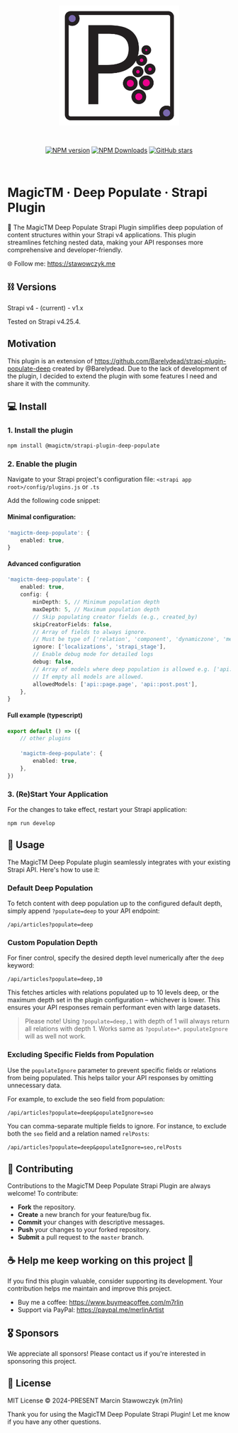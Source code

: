 <p align="center">
  <a href="https://magictm.com" target="_blank" rel="noopener noreferrer">
    <img width="270" src="assets/logo.svg" alt="Project Logo"> 
  </a>
</p>

<br/>

<p align="center">
<a href='#'>
</a>
<a href="https://www.npmjs.com/package/@magictm/strapi-plugin-deep-populate" target="__blank"><img alt="NPM version" src="https://img.shields.io/npm/v/@magictm/strapi-plugin-deep-populate?flat&colorA=0e0a18&colorB=8c67ef"></a>
<a href="https://www.npmjs.com/package/@magictm/strapi-plugin-deep-populate" target="__blank"><img alt="NPM Downloads" src="https://img.shields.io/npm/dm/@magictm/strapi-plugin-deep-populate?flat&colorA=0e0a18&colorB=8c67ef"></a>
<a href="https://github.com/magictm/strapi-plugin-deep-populate" target="__blank"><img alt="GitHub stars" src="https://img.shields.io/github/stars/magictm/strapi-plugin-deep-populate?flat&colorA=0e0a18&colorB=8c67ef"></a>
</p>

<br/>

<h1 align='left'>MagicTM · Deep Populate · Strapi Plugin</h1>

🚀 The MagicTM Deep Populate Strapi Plugin simplifies deep population of content structures within your Strapi v4 applications. This plugin streamlines fetching nested data, making your API responses more comprehensive and developer-friendly.

🌐 Follow me: https://stawowczyk.me

## ⛓ Versions

Strapi v4 - (current) - v1.x

Tested on Strapi v4.25.4.

## Motivation

This plugin is an extension of https://github.com/Barelydead/strapi-plugin-populate-deep created by @Barelydead. Due to the lack of development of the plugin, I decided to extend the plugin with some features I need and share it with the community.

## 💻 Install

### 1. Install the plugin

```bash
npm install @magictm/strapi-plugin-deep-populate
```

### 2. Enable the plugin

Navigate to your Strapi project's configuration file:
`<strapi app root>/config/plugins.js` or `.ts`

Add the following code snippet:

#### Minimal configuration:

```ts
'magictm-deep-populate': {
    enabled: true,
}
```

#### Advanced configuration

```ts
'magictm-deep-populate': {
    enabled: true,
    config: {
        minDepth: 5, // Minimum population depth
        maxDepth: 5, // Maximum population depth
        // Skip populating creator fields (e.g., created_by)
        skipCreatorFields: false,
        // Array of fields to always ignore.
        // Must be type of ['relation', 'component', 'dynamiczone', 'media']
        ignore: ['localizations', 'strapi_stage'],
        // Enable debug mode for detailed logs
        debug: false,
        // Array of models where deep population is allowed e.g. ['api::page.page', 'api::post.post']
        // If empty all models are allowed.
        allowedModels: ['api::page.page', 'api::post.post'],
    },
}
```

#### Full example (typescript)

```ts
export default () => ({
    // other plugins

    'magictm-deep-populate': {
        enabled: true,
    },
})
```

### 3. (Re)Start Your Application

For the changes to take effect, restart your Strapi application:

```
npm run develop
```

## 🚀 Usage

The MagicTM Deep Populate plugin seamlessly integrates with your existing Strapi API. Here's how to use it:

### Default Deep Population

To fetch content with deep population up to the configured default depth, simply append `?populate=deep` to your API endpoint:

```
/api/articles?populate=deep
```

### Custom Population Depth

For finer control, specify the desired depth level numerically after the `deep` keyword:

```
/api/articles?populate=deep,10
```

This fetches articles with relations populated up to 10 levels deep, or the maximum depth set in the plugin configuration – whichever is lower. This ensures your API responses remain performant even with large datasets.

> Please note! Using `?populate=deep,1` with depth of 1 will always return all relations with depth 1. Works same as `?populate=*`. `populateIgnore` will as well not work.

### Excluding Specific Fields from Population

Use the `populateIgnore` parameter to prevent specific fields or relations from being populated. This helps tailor your API responses by omitting unnecessary data.

For example, to exclude the seo field from population:

```
/api/articles?populate=deep&populateIgnore=seo
```

You can comma-separate multiple fields to ignore. For instance, to exclude both the `seo` field and a relation named `relPosts`:

```
/api/articles?populate=deep&populateIgnore=seo,relPosts
```

## 🤝 Contributing

Contributions to the MagicTM Deep Populate Strapi Plugin are always welcome! To contribute:

-   **Fork** the repository.
-   **Create** a new branch for your feature/bug fix.
-   **Commit** your changes with descriptive messages.
-   **Push** your changes to your forked repository.
-   **Submit** a pull request to the `master` branch.

## ☕️ Help me keep working on this project 💚

If you find this plugin valuable, consider supporting its development. Your contribution helps me maintain and improve this project.

-   Buy me a coffee: https://www.buymeacoffee.com/m7rlin
-   Support via PayPal: https://paypal.me/merlinArtist

## 🎖️ Sponsors

We appreciate all sponsors! Please contact us if you're interested in sponsoring this project.

## 📜 License

MIT License © 2024-PRESENT Marcin Stawowczyk (m7rlin)

Thank you for using the MagicTM Deep Populate Strapi Plugin! Let me know if you have any other questions.
